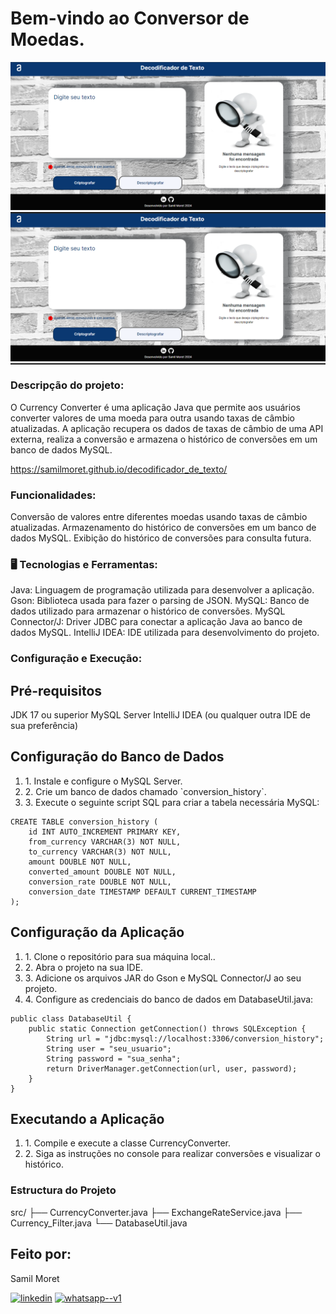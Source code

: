 <h1> Bem-vindo ao Conversor de Moedas.</h1>

<div alaing = center>
<img src=https://github.com/SamilMoret/decodificador_de_texto/blob/main/image/tela-principal-decodificador.png?raw=true> 
</div>

 <hr style="width: 100%; height: 2px; margin: 0;">

<div alaing = center>
<img src=https://github.com/SamilMoret/decodificador_de_texto/blob/main/image/tela-principal-decodificador.png?raw=true> 
</div>

 <hr style="width: 100%; height: 2px; margin: 0;">

### Descripção do projeto:

<p>O Currency Converter é uma aplicação Java que permite aos usuários converter valores de uma moeda para outra usando taxas de câmbio atualizadas. A aplicação recupera os dados de taxas de câmbio de uma API externa, realiza a conversão e armazena o histórico de conversões em um banco de dados MySQL. </p>

https://samilmoret.github.io/decodificador_de_texto/

### Funcionalidades:

<p>
  Conversão de valores entre diferentes moedas usando taxas de câmbio atualizadas.
  Armazenamento do histórico de conversões em um banco de dados MySQL.
  Exibição do histórico de conversões para consulta futura.</p>


### 🖥️ Tecnologias e Ferramentas: 

<p>
Java: Linguagem de programação utilizada para desenvolver a aplicação.
Gson: Biblioteca usada para fazer o parsing de JSON.
MySQL: Banco de dados utilizado para armazenar o histórico de conversões.
MySQL Connector/J: Driver JDBC para conectar a aplicação Java ao banco de dados MySQL.
IntelliJ IDEA: IDE utilizada para desenvolvimento do projeto.
</p>

### Configuração e Execução:

<h2>Pré-requisitos</h2>
<p>
JDK 17 ou superior
MySQL Server
IntelliJ IDEA (ou qualquer outra IDE de sua preferência)
</p>

<h2>Configuração do Banco de Dados</h2>

<ol>
  <li>1. Instale e configure o MySQL Server.</li>
  <li>2. Crie um banco de dados chamado `conversion_history`.</li>
  <li>3. Execute o seguinte script SQL para criar a tabela necessária MySQL:</li>
</ol>

```
CREATE TABLE conversion_history (
    id INT AUTO_INCREMENT PRIMARY KEY,
    from_currency VARCHAR(3) NOT NULL,
    to_currency VARCHAR(3) NOT NULL,
    amount DOUBLE NOT NULL,
    converted_amount DOUBLE NOT NULL,
    conversion_rate DOUBLE NOT NULL,
    conversion_date TIMESTAMP DEFAULT CURRENT_TIMESTAMP
);
```
<h2>Configuração da Aplicação</h2>

<ol>
  <li>1. Clone o repositório para sua máquina local..</li>
  <li>2. Abra o projeto na sua IDE.</li>
  <li>3. Adicione os arquivos JAR do Gson e MySQL Connector/J ao seu projeto.</li>
  <li>4. Configure as credenciais do banco de dados em DatabaseUtil.java:</li>
</ol>

```
public class DatabaseUtil {
    public static Connection getConnection() throws SQLException {
        String url = "jdbc:mysql://localhost:3306/conversion_history";
        String user = "seu_usuario";
        String password = "sua_senha";
        return DriverManager.getConnection(url, user, password);
    }
}
```
<h2>Executando a Aplicação</h2>

<ol>
  <li>1. Compile e execute a classe CurrencyConverter.</li>
  <li>2. Siga as instruções no console para realizar conversões e visualizar o histórico.</li>
</ol>

### Estructura do Projeto

src/
├── CurrencyConverter.java
├── ExchangeRateService.java
├── Currency_Filter.java
└── DatabaseUtil.java

<h2>Feito por:</h2>
<p>Samil Moret</p>
<a href="https://www.linkedin.com/in/samilmoret/"><img width="48" height="48" src="https://img.icons8.com/color/48/linkedin.png" alt="linkedin"/></a>
<a href="https://linkwhats.app/f27e11"><img width="48" height="48" src="https://img.icons8.com/color/48/whatsapp--v1.png" alt="whatsapp--v1"/></a>
